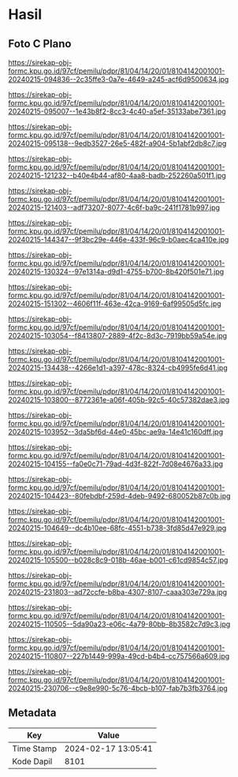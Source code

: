 # Hasil

## Foto C Plano

https://sirekap-obj-formc.kpu.go.id/97cf/pemilu/pdpr/81/04/14/20/01/8104142001001-20240215-094836--2c35ffe3-0a7e-4649-a245-acf6d9500634.jpg

https://sirekap-obj-formc.kpu.go.id/97cf/pemilu/pdpr/81/04/14/20/01/8104142001001-20240215-095007--1e43b8f2-8cc3-4c40-a5ef-35133abe7361.jpg

https://sirekap-obj-formc.kpu.go.id/97cf/pemilu/pdpr/81/04/14/20/01/8104142001001-20240215-095138--9edb3527-26e5-482f-a904-5b1abf2db8c7.jpg

https://sirekap-obj-formc.kpu.go.id/97cf/pemilu/pdpr/81/04/14/20/01/8104142001001-20240215-121232--b40e4b44-af80-4aa8-badb-252260a501f1.jpg

https://sirekap-obj-formc.kpu.go.id/97cf/pemilu/pdpr/81/04/14/20/01/8104142001001-20240215-121403--adf73207-8077-4c6f-ba9c-241f1781b997.jpg

https://sirekap-obj-formc.kpu.go.id/97cf/pemilu/pdpr/81/04/14/20/01/8104142001001-20240215-144347--9f3bc29e-446e-433f-96c9-b0aec4ca410e.jpg

https://sirekap-obj-formc.kpu.go.id/97cf/pemilu/pdpr/81/04/14/20/01/8104142001001-20240215-130324--97e1314a-d9d1-4755-b700-8b420f501e71.jpg

https://sirekap-obj-formc.kpu.go.id/97cf/pemilu/pdpr/81/04/14/20/01/8104142001001-20240215-151302--4606f11f-463e-42ca-9169-6af99505d5fc.jpg

https://sirekap-obj-formc.kpu.go.id/97cf/pemilu/pdpr/81/04/14/20/01/8104142001001-20240215-103054--f8413807-2889-4f2c-8d3c-7919bb59a54e.jpg

https://sirekap-obj-formc.kpu.go.id/97cf/pemilu/pdpr/81/04/14/20/01/8104142001001-20240215-134438--4266e1d1-a397-478c-8324-cb4995fe6d41.jpg

https://sirekap-obj-formc.kpu.go.id/97cf/pemilu/pdpr/81/04/14/20/01/8104142001001-20240215-103800--8772361e-a06f-405b-92c5-40c57382dae3.jpg

https://sirekap-obj-formc.kpu.go.id/97cf/pemilu/pdpr/81/04/14/20/01/8104142001001-20240215-103952--3da5bf6d-44e0-45bc-ae9a-14e41c160dff.jpg

https://sirekap-obj-formc.kpu.go.id/97cf/pemilu/pdpr/81/04/14/20/01/8104142001001-20240215-104155--fa0e0c71-79ad-4d3f-822f-7d08e4676a33.jpg

https://sirekap-obj-formc.kpu.go.id/97cf/pemilu/pdpr/81/04/14/20/01/8104142001001-20240215-104423--80febdbf-259d-4deb-9492-680052b87c0b.jpg

https://sirekap-obj-formc.kpu.go.id/97cf/pemilu/pdpr/81/04/14/20/01/8104142001001-20240215-104649--dc4b10ee-68fc-4551-b738-3fd85d47e929.jpg

https://sirekap-obj-formc.kpu.go.id/97cf/pemilu/pdpr/81/04/14/20/01/8104142001001-20240215-105500--b028c8c9-018b-46ae-b001-c61cd9854c57.jpg

https://sirekap-obj-formc.kpu.go.id/97cf/pemilu/pdpr/81/04/14/20/01/8104142001001-20240215-231803--ad72ccfe-b8ba-4307-8107-caaa303e729a.jpg

https://sirekap-obj-formc.kpu.go.id/97cf/pemilu/pdpr/81/04/14/20/01/8104142001001-20240215-110505--5da90a23-e06c-4a79-80bb-8b3582c7d9c3.jpg

https://sirekap-obj-formc.kpu.go.id/97cf/pemilu/pdpr/81/04/14/20/01/8104142001001-20240215-110807--227b1449-999a-49cd-b4b4-cc757566a609.jpg

https://sirekap-obj-formc.kpu.go.id/97cf/pemilu/pdpr/81/04/14/20/01/8104142001001-20240215-230706--c9e8e990-5c76-4bcb-b107-fab7b3fb3764.jpg


## Metadata

| Key        | Value               |
| ---------- | ------------------- |
| Time Stamp | 2024-02-17 13:05:41 |
| Kode Dapil | 8101                |



